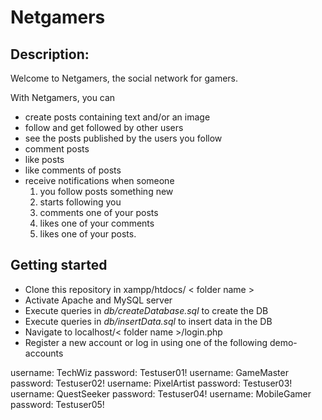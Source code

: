 # Netgamers

## Description:

Welcome to Netgamers, the social network for gamers.

With Netgamers, you can
+ create posts containing text and/or an image
+ follow and get followed by other users
+ see the posts published by the users you follow
+ comment posts
+ like posts
+ like comments of posts
+ receive notifications when someone
    1. you follow posts something new
    2. starts following you
    3. comments one of your posts
    4. likes one of your comments
    5. likes one of your posts.
		  

## Getting started

+  Clone this repository in xampp/htdocs/ < folder name >
+  Activate Apache and MySQL server
+  Execute queries in *db/createDatabase.sql* to create the DB
+  Execute queries in *db/insertData.sql* to insert data in the DB
+  Navigate to localhost/< folder name >/login.php
+  Register a new account or log in using one of the following demo-accounts

username: TechWiz					password: Testuser01!
username: GameMaster 				password: Testuser02!
username: PixelArtist 				password: Testuser03!
username: QuestSeeker 				password: Testuser04!
username: MobileGamer 				password: Testuser05!